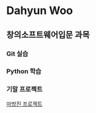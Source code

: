 # Dahyun Woo

## 창의소프트웨어입문 과목

### Git 실습
### Python 학습
### 기말 프로젝트
[마방진 프로젝트](https://github.com/defwdahyun0/_CreativeSoftware/tree/master/final_magic_square)
